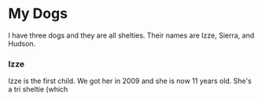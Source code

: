 <h1>My Dogs</h1>
<p>I have three dogs and they are all shelties. Their names are Izze, Sierra, and Hudson.</p>
<h3>Izze</h3>
<p>Izze is the first child. We got her in 2009 and she is now 11 years old. She's a tri sheltie (which 
